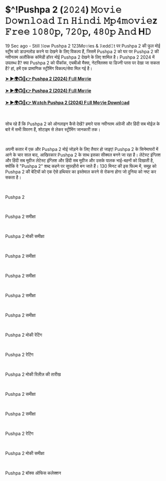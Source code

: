 <h1 style="text-align: left;">$^!Pushpa 2 (𝟸𝟶𝟸𝟺) 𝙼𝚘𝚟𝚒𝚎 𝙳𝚘𝚠𝚗𝚕𝚘𝚊𝚍 𝙸𝚗 𝙷𝚒𝚗𝚍𝚒 𝙼𝚙𝟺𝚖𝚘𝚟𝚒𝚎z 𝙵𝚛𝚎𝚎 𝟷𝟶𝟾𝟶𝚙, 𝟽𝟸𝟶𝚙, 𝟺𝟾𝟶𝚙 𝙰𝚗𝚍 H𝙳</h1><p>19 Sec ago - Still 𝙽ow Pushpa 2 123Mo𝚟ies &amp; 𝚁edd𝙸t पर Pushpa 2 की फुल मोई स्ट्रीम को डाउनलोड करने या देखने के लिए विकल्प हैं, जिसमें Pushpa 2 को घर पर Pushpa 2 की नवीनतम अलौकिक कॉमेडी हॉरर मोई Pushpa 2 देखने के लिए शामिल है। Pushpa 2 2024 में उपलब्ध है? क्या Pushpa 2 को पीकॉक, एचबीओ मैक्स, नेटफ्लिक्स या डिज्नी प्लस पर देखा जा सकता है? हां, हमें एक प्रामाणिक स्ट्रीमिंग विकल्प/सेवा मिल गई है।&nbsp;</p><p><a href="https://tinyurl.com/s54yb9w4" target="_blank"><b>➤ ►🌍📺📱👉 Pushpa 2 (2024) F𝚞ll Mo𝚟ie</b></a></p><p><a href="https://tinyurl.com/3mpme6k3" target="_blank"><b>➤ ►🌍📺📱👉 Pushpa 2 (2024) F𝚞ll Mo𝚟ie</b></a></p><p><a href="https://tinyurl.com/s54yb9w4" target="_blank"><b>➤ ►🌍📺📱👉 W𝚊tch Pushpa 2 (2024) F𝚞ll Mo𝚟ie Downl𝚘ad</b></a></p><p><br /></p><p>सोच रहे हैं कि Pushpa 2 को ऑनलाइन कैसे देखें? हमारे पास नवीनतम अंग्रेजी और हिंदी सब मोईज़ के बारे में सभी विवरण हैं, शोटाइम से लेकर स्ट्रीमिंग जानकारी तक।</p><p><br /></p><p>अपनी कतार में एक और Pushpa 2 मोई जोड़ने के लिए तैयार हो जाइए! Pushpa 2 के सिनेमाघरों में आने के चार साल बाद, आखिरकार Pushpa 2 के साथ इसका सीक्वल बनने जा रहा है। लेटेस्ट इंग्लिश और हिंदी सब मूवीज लेटेस्ट इंग्लिश और हिंदी सब मूवीज और उसके पालक भाई-बहनों को दिखाती है, क्योंकि वे "Pushpa 2" शब्द कहने पर सुपरहीरो बन जाते हैं। 130 मिनट की इस फिल्म में, समूह को Pushpa 2 की बेटियों को एक ऐसे हथियार का इस्तेमाल करने से रोकना होगा जो दुनिया को नष्ट कर सकता है।</p><p><br /></p><p>Pushpa 2</p><p><br /></p><p>Pushpa 2 समीक्षा</p><p><br /></p><p>Pushpa 2 मोकी समीक्षा</p><p><br /></p><p>Pushpa 2 समीक्षा</p><p><br /></p><p>Pushpa 2 समीक्षा</p><p><br /></p><p>Pushpa 2 समीक्षा</p><p><br /></p><p>Pushpa 2 समीक्षा</p><p><br /></p><p>Pushpa 2 मोकी रेटिंग</p><p><br /></p><p>Pushpa 2 रेटिंग</p><p><br /></p><p>Pushpa 2 मोकी रिलीज़ की तारीख</p><p><br /></p><p>Pushpa 2 समीक्षा</p><p><br /></p><p>Pushpa 2 समीक्षा</p><p><br /></p><p>Pushpa 2 रेटिंग</p><p><br /></p><p>Pushpa 2 मोकी समीक्षा</p><p><br /></p><p>Pushpa 2 बॉक्स ऑफिस कलेक्शन</p>
